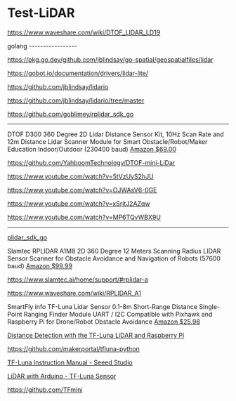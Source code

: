 # Test-LiDAR

https://www.waveshare.com/wiki/DTOF_LIDAR_LD19

golang -----------------

https://pkg.go.dev/github.com/jblindsay/go-spatial/geospatialfiles/lidar

https://gobot.io/documentation/drivers/lidar-lite/

https://github.com/jblindsay/lidario

https://github.com/jblindsay/lidario/tree/master

https://github.com/goblimey/rplidar_sdk_go

---------------------------

DTOF D300 360 Degree 2D Lidar Distance Sensor Kit, 10Hz Scan Rate and 12m Distance Lidar Scanner Module for Smart Obstacle/Robot/Maker Education Indoor/Outdoor  (230400 baud)
[Amazon $69.00 ](https://www.amazon.com/DTOF-D300-Distance-Obstacle-Education/dp/B0B1V8D36H/ref=sr_1_44?keywords=WayPonDEV&qid=1691066606&sr=8-44)

https://github.com/YahboomTechnology/DTOF-mini-LiDar

https://www.youtube.com/watch?v=5tVzUyS2hJU

https://www.youtube.com/watch?v=OJWAsV6-0GE

https://www.youtube.com/watch?v=xSrjtJ2AZqw 

https://www.youtube.com/watch?v=MP6TQvWBX9U

---------------------------

[ plidar_sdk_go]( https://github.com/goblimey/rplidar_sdk_go)

Slamtec RPLIDAR A1M8 2D 360 Degree 12 Meters Scanning Radius LIDAR Sensor Scanner for Obstacle Avoidance and Navigation of Robots (57600 baud)
[ Amazon $99.99  ](https://www.amazon.com/Slamtec-RPLIDAR-Scanning-Avoidance-Navigation/dp/B07TJW5SXF/ref=asc_df_B07TJW5SXF/?tag=hyprod-20&linkCode=df0&hvadid=385584089652&hvpos=&hvnetw=g&hvrand=17746036695425600631&hvpone=&hvptwo=&hvqmt=&hvdev=c&hvdvcmdl=&hvlocint=&hvlocphy=1023756&hvtargid=pla-833793200531&psc=1&tag=&ref=&adgrpid=76780761017&hvpone=&hvptwo=&hvadid=385584089652&hvpos=&hvnetw=g&hvrand=17746036695425600631&hvqmt=&hvdev=c&hvdvcmdl=&hvlocint=&hvlocphy=1023756&hvtargid=pla-833793200531 )



https://www.slamtec.ai/home/support/#rplidar-a

https://www.waveshare.com/wiki/RPLIDAR_A1

SmartFly info TF-Luna Lidar Sensor 0.1-8m Short-Range Distance Single-Point Ranging Finder Module UART / I2C Compatible with Pixhawk and Raspberry Pi for Drone/Robot Obstacle Avoidance
[ Amazon $25.98 ](https://www.amazon.com/gp/product/B08F55QTWP/ref=ppx_yo_dt_b_search_asin_title?ie=UTF8&th=1)

[ Distance Detection with the TF-Luna LiDAR and Raspberry Pi ]( https://makersportal.com/blog/distance-detection-with-the-tf-luna-lidar-and-raspberry-pi)

https://github.com/makerportal/tfluna-python

[TF-Luna Instruction Manual - Seeed Studio ](https://files.seeedstudio.com/wiki/Grove-TF_Mini_LiDAR/res/SJ-PM-TF-Luna-A03-Product-Manual.pdf )

[LiDAR with Arduino - TF-Luna Sensor ]( https://www.youtube.com/watch?v=QMW1H0owzdY&t=8s)

https://github.com/TFmini

